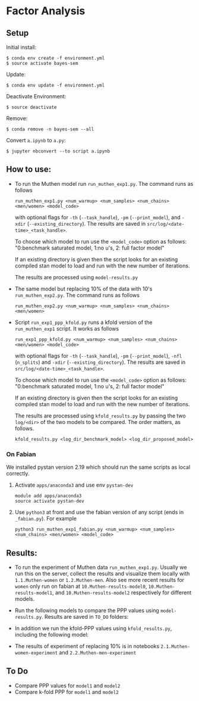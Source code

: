 # Factor Analysis

## Setup

Initial install:

    $ conda env create -f environment.yml
    $ source activate bayes-sem

Update:

    $ conda env update -f environment.yml

Deactivate Environment:

    $ source deactivate

Remove:

    $ conda remove -n bayes-sem --all


Convert `a.ipynb` to `a.py`:

    $ jupyter nbconvert --to script a.ipynb


## How to use:

* To run the Muthen model run `run_muthen_exp1.py`. The command runs as follows

  ```
  run_muthen_exp1.py <num_warmup> <num_samples> <num_chains> <men/women> <model_code>
  ```

  with optional flags for `-th` (`--task_handle`), `-pm` (`--print_model`), and
  `-xdir` (`--existing_directory`). The results are saved in
  `src/log/<date-time>_<task_handle>`.
  
  To choose which model to run use the `<model_code>` option as follows:
  "0:benchmark saturated model, 1:no u's, 2: full factor model"
  
  If an existing directory is given then the script looks for an existing compiled
  stan model to load and run with the new number of iterations.
  
  The results are processed using `model-results.py`

* The same model but replacing 10% of the data with 10's `run_muthen_exp2.py`.
The command runs as follows

    ```
    run_muthen_exp2.py <num_warmup> <num_samples> <num_chains> <men/women>
    ```

* Script `run_exp1_ppp_kfold.py` runs a kfold version of the `run_muthen_exp1`
script. It works as follows

    ```
    run_exp1_ppp_kfold.py <num_warmup> <num_samples> <num_chains> <men/women> <model_code>
    ```

  with optional flags for `-th` (`--task_handle`), `-pm` (`--print_model`), `-nfl`
  (`n_splits`) and `-xdir` (`--existing_directory`). The results are saved in
  `src/log/<date-time>_<task_handle>`.
  
  To choose which model to run use the `<model_code>` option as follows:
  "0:benchmark saturated model, 1:no u's, 2: full factor model"
  
  If an existing directory is given then the script looks for an existing compiled
  stan model to load and run with the new number of iterations.
  
  The results are processed using `kfold_results.py` by passing the two `log/<dir>`
  of the two models to be compared. The order matters, as follows.
    
    ```
    kfold_results.py <log_dir_benchmark_model> <log_dir_proposed_model> 
    ```

### On Fabian

We installed pystan version 2.19 which should run the same scripts as local correctly.

1. Activate `apps/anaconda3` and use env `pystan-dev`

    ```
    module add apps/anaconda3
    source activate pystan-dev
    ```
    
2. Use `python3` at front and use the fabian version of any script (ends in `_fabian.py`). For example

    ```
    python3 run_muthen_exp1_fabian.py <num_warmup> <num_samples> <num_chains> <men/women> <model_code>
    ```

## Results:

* To run the experiment of Muthen data `run_muthen_exp1.py`. Usually we run this
on the server, collect the results and visualize them locally with
`1.1.Muthen-women` or `1.2.Muthen-men`. Also see more recent results for
`women` only run on fabian at
`10.Muthen-results-model0`, `10.Muthen-results-model1`, and `10.Muthen-results-model2`
respectively for different models. 

* Run the following models to compare the PPP values using `model-results.py`.
Results are saved in `TO_DO` folders:
 
    
* In addition we run the kfold-PPP values using `kfold_results.py`, including the following model:

* The results of experiment of replacing 10% is in notebooks
`2.1.Muthen-women-experiment` and `2.2.Muthen-men-experiment`


## To Do

* Compare PPP values for `model1` and `model2`
* Compare k-fold PPP for `model1` and `model2`